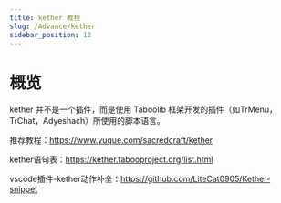 ```yaml
---
title: kether 教程
slug: /Advance/kether
sidebar_position: 12
---
```


# 概览

kether 并不是一个插件，而是使用 Taboolib 框架开发的插件（如TrMenu，TrChat，Adyeshach）所使用的脚本语言。

推荐教程：https://www.yuque.com/sacredcraft/kether

kether语句表：https://kether.tabooproject.org/list.html

vscode插件-kether动作补全：https://github.com/LiteCat0905/Kether-snippet
